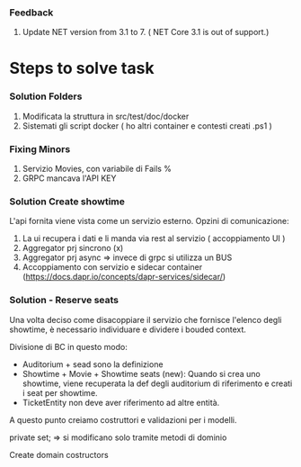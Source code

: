### Feedback

1. Update NET version from 3.1 to 7. ( NET Core 3.1 is out of support.)

# Steps to solve task

### Solution Folders

1. Modificata la struttura in src/test/doc/docker
2. Sistemati gli script docker ( ho altri container e contesti creati .ps1 )

### Fixing Minors

1. Servizio Movies, con variabile di Fails %
2. GRPC mancava l'API KEY


### Solution **Create showtime**

L'api fornita viene vista come un servizio esterno.
Opzini di comunicazione:
1. La ui recupera i dati e li manda via rest al servizio ( accoppiamento UI )
2. Aggregator prj sincrono (x)
3. Aggregator prj async => invece di grpc si utilizza un BUS
4. Accoppiamento con servizio e sidecar container (https://docs.dapr.io/concepts/dapr-services/sidecar/)


### Solution - **Reserve seats**

Una volta deciso come disacoppiare il servizio che fornisce l'elenco degli showtime, è necessario individuare e dividere i bouded context.

Divisione di BC in questo modo:
- Auditorium + sead sono la definizione
- Showtime + Movie + Showtime seats (new): Quando si crea uno showtime, viene recuperata la def degli auditorium di riferimento e creati i seat per showtime.
- TicketEntity non deve aver riferimento ad altre entità.


A questo punto creiamo costruttori e validazioni per i modelli.

 private set; => si modificano solo tramite metodi di dominio

Create domain costructors